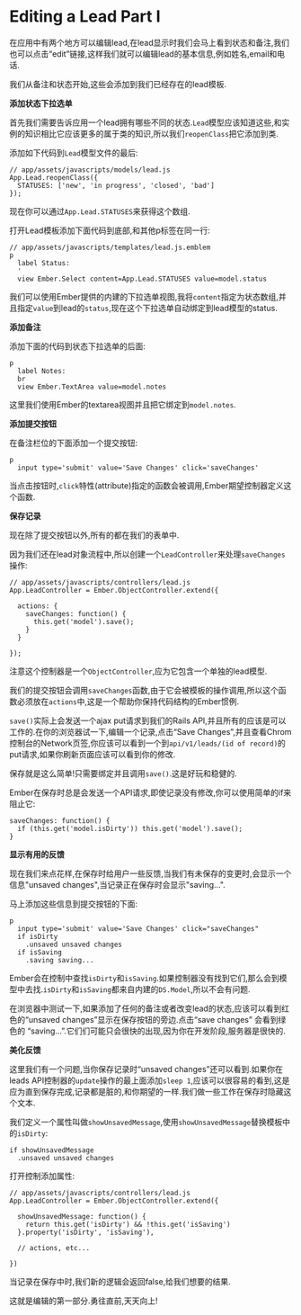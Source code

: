 Editing a Lead Part I
==========

在应用中有两个地方可以编辑lead,在lead显示时我们会马上看到状态和备注,我们也可以点击“edit”链接,这样我们就可以编辑lead的基本信息,例如姓名,email和电话.

我们从备注和状态开始,这些会添加到我们已经存在的lead模板.

**添加状态下拉选单**

首先我们需要告诉应用一个lead拥有哪些不同的状态.`Lead`模型应该知道这些,和实例的知识相比它应该更多的属于类的知识,所以我们`reopenClass`把它添加到类.

添加如下代码到`Lead`模型文件的最后:

    // app/assets/javascripts/models/lead.js
    App.Lead.reopenClass({
      STATUSES: ['new', 'in progress', 'closed', 'bad']
    });

现在你可以通过`App.Lead.STATUSES`来获得这个数组.

打开Lead模板添加下面代码到底部,和其他p标签在同一行:

    // app/assets/javascripts/templates/lead.js.emblem
    p
      label Status:
      '
      view Ember.Select content=App.Lead.STATUSES value=model.status
      
我们可以使用Ember提供的内建的下拉选单视图,我将`content`指定为状态数组,并且指定`value`到lead的`status`,现在这个下拉选单自动绑定到lead模型的status.

**添加备注**

添加下面的代码到状态下拉选单的后面:

    p
      label Notes:
      br
      view Ember.TextArea value=model.notes

这里我们使用Ember的textarea视图并且把它绑定到`model.notes`.

**添加提交按钮**

在备注栏位的下面添加一个提交按钮:

    p
      input type='submit' value='Save Changes' click='saveChanges'
      
当点击按钮时,`click`特性(attribute)指定的函数会被调用,Ember期望控制器定义这个函数.

**保存记录**

现在除了提交按钮以外,所有的都在我们的表单中.

因为我们还在lead对象流程中,所以创建一个`LeadController`来处理`saveChanges`操作:

    // app/assets/javascripts/controllers/lead.js
    App.LeadController = Ember.ObjectController.extend({
    
      actions: {
        saveChanges: function() {
          this.get('model').save();
        }
      }
    
    });
    
注意这个控制器是一个`ObjectController`,应为它包含一个单独的lead模型.

我们的提交按钮会调用`saveChanges`函数,由于它会被模板的操作调用,所以这个函数必须放在`actions`中,这是一个帮助你保持代码结构的Ember惯例.

`save()`实际上会发送一个ajax put请求到我们的Rails API,并且所有的应该是可以工作的.在你的浏览器试一下,编辑一个记录,点击“Save Changes”,并且查看Chrom控制台的Network页签,你应该可以看到一个到`api/v1/leads/(id of record)`的put请求,如果你刷新页面应该可以看到你的修改.

保存就是这么简单!只需要绑定并且调用`save()`.这是好玩和稳健的.

Ember在保存时总是会发送一个API请求,即使记录没有修改,你可以使用简单的if来阻止它:

    saveChanges: function() {
      if (this.get('model.isDirty')) this.get('model').save();
    }
    
**显示有用的反馈**

现在我们来点花样,在保存时给用户一些反馈,当我们有未保存的变更时,会显示一个信息"unsaved changes",当记录正在保存时会显示"saving…".

马上添加这些信息到提交按钮的下面:

    p
      input type='submit' value='Save Changes' click="saveChanges"
      if isDirty
        .unsaved unsaved changes
      if isSaving
        .saving saving...
        
Ember会在控制中查找`isDirty`和`isSaving`.如果控制器没有找到它们,那么会到模型中去找.`isDirty`和`isSaving`都来自内建的`DS.Model`,所以不会有问题.

在浏览器中测试一下,如果添加了任何的备注或者改变lead的状态,应该可以看到红色的“unsaved changes”显示在保存按钮的旁边.点击“save changes” 会看到绿色的 “saving…”.它们们可能只会很快的出现,因为你在开发阶段,服务器是很快的.

**美化反馈**

这里我们有一个问题,当你保存记录时“unsaved changes”还可以看到.如果你在leads API控制器的`update`操作的最上面添加`sleep 1`,应该可以很容易的看到,这是应为直到保存完成,记录都是脏的,和你期望的一样.我们做一些工作在保存时隐藏这个文本.

我们定义一个属性叫做`showUnsavedMessage`,使用`showUnsavedMessage`替换模板中的`isDirty`:

    if showUnsavedMessage
      .unsaved unsaved changes
      
打开控制添加属性:

    // app/assets/javascripts/controllers/lead.js
    App.LeadController = Ember.ObjectController.extend({
    
      showUnsavedMessage: function() {
        return this.get('isDirty') && !this.get('isSaving')
      }.property('isDirty', 'isSaving'),
    
      // actions, etc...
    
    })

当记录在保存中时,我们新的逻辑会返回false,给我们想要的结果.

这就是编辑的第一部分.勇往直前,天天向上!
